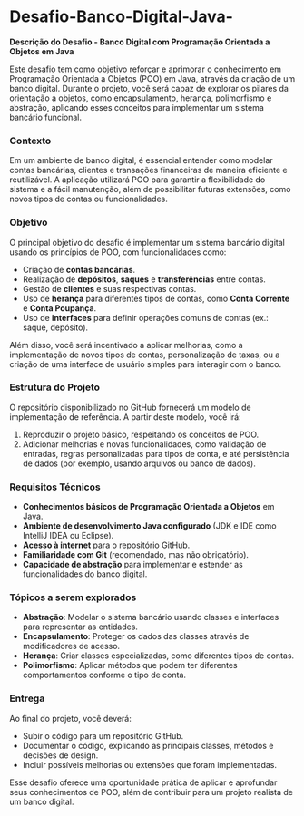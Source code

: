 # Desafio-Banco-Digital-Java-

**Descrição do Desafio - Banco Digital com Programação Orientada a Objetos em Java**

Este desafio tem como objetivo reforçar e aprimorar o conhecimento em Programação Orientada a Objetos (POO) em Java, através da criação de um banco digital. Durante o projeto, você será capaz de explorar os pilares da orientação a objetos, como encapsulamento, herança, polimorfismo e abstração, aplicando esses conceitos para implementar um sistema bancário funcional.

### **Contexto**
Em um ambiente de banco digital, é essencial entender como modelar contas bancárias, clientes e transações financeiras de maneira eficiente e reutilizável. A aplicação utilizará POO para garantir a flexibilidade do sistema e a fácil manutenção, além de possibilitar futuras extensões, como novos tipos de contas ou funcionalidades.

### **Objetivo**
O principal objetivo do desafio é implementar um sistema bancário digital usando os princípios de POO, com funcionalidades como:
- Criação de **contas bancárias**.
- Realização de **depósitos**, **saques** e **transferências** entre contas.
- Gestão de **clientes** e suas respectivas contas.
- Uso de **herança** para diferentes tipos de contas, como **Conta Corrente** e **Conta Poupança**.
- Uso de **interfaces** para definir operações comuns de contas (ex.: saque, depósito).
  
Além disso, você será incentivado a aplicar melhorias, como a implementação de novos tipos de contas, personalização de taxas, ou a criação de uma interface de usuário simples para interagir com o banco.

### **Estrutura do Projeto**
O repositório disponibilizado no GitHub fornecerá um modelo de implementação de referência. A partir deste modelo, você irá:
1. Reproduzir o projeto básico, respeitando os conceitos de POO.
2. Adicionar melhorias e novas funcionalidades, como validação de entradas, regras personalizadas para tipos de conta, e até persistência de dados (por exemplo, usando arquivos ou banco de dados).

### **Requisitos Técnicos**
- **Conhecimentos básicos de Programação Orientada a Objetos** em Java.
- **Ambiente de desenvolvimento Java configurado** (JDK e IDE como IntelliJ IDEA ou Eclipse).
- **Acesso à internet** para o repositório GitHub.
- **Familiaridade com Git** (recomendado, mas não obrigatório).
- **Capacidade de abstração** para implementar e estender as funcionalidades do banco digital.

### **Tópicos a serem explorados**
- **Abstração**: Modelar o sistema bancário usando classes e interfaces para representar as entidades.
- **Encapsulamento**: Proteger os dados das classes através de modificadores de acesso.
- **Herança**: Criar classes especializadas, como diferentes tipos de contas.
- **Polimorfismo**: Aplicar métodos que podem ter diferentes comportamentos conforme o tipo de conta.
  
### **Entrega**
Ao final do projeto, você deverá:
- Subir o código para um repositório GitHub.
- Documentar o código, explicando as principais classes, métodos e decisões de design.
- Incluir possíveis melhorias ou extensões que foram implementadas.

Esse desafio oferece uma oportunidade prática de aplicar e aprofundar seus conhecimentos de POO, além de contribuir para um projeto realista de um banco digital.
